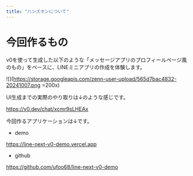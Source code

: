 ```yaml
---
title: "ハンズオンについて"
---
```


# 今回作るもの

v0を使って生成した以下のような「メッセージアプリのプロフィールページ風のもの」をベースに、LINEミニアプリの作成を体験します。

![](https://storage.googleapis.com/zenn-user-upload/565d7bac4832-20241007.png =200x)

UI生成までの実際のやり取りは↓のような感じです。

https://v0.dev/chat/xcmr9sLHEAx

今回作るアプリケーションは↓です。

- demo

https://line-next-v0-demo.vercel.app

- github

https://github.com/ufoo68/line-next-v0-demo